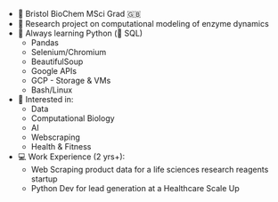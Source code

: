 - 🧬 Bristol BioChem MSci Grad 🇬🇧
- 📝 Research project on computational modeling of enzyme dynamics
- 🐍 Always learning Python (🤏 SQL)
  - Pandas
  - Selenium/Chromium
  - BeautifulSoup
  - Google APIs
  - GCP - Storage & VMs
  - Bash/Linux
- 🧐 Interested in:
  - Data
  - Computational Biology
  - AI
  - Webscraping
  - Health & Fitness
- 💻 Work Experience (2 yrs+):
  - Web Scraping product data for a life sciences research reagents startup
  - Python Dev for lead generation at a Healthcare Scale Up
<!---
joshwhittick/joshwhittick is a ✨ special ✨ repository because its `README.md` (this file) appears on your GitHub profile.
You can click the Preview link to take a look at your changes.
--->
